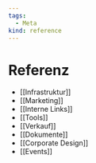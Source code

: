 ```yaml
---
tags:
  - Meta
kind: reference
---
```

# Referenz

* [[Infrastruktur]]
* [[Marketing]]
* [[Interne Links]]
* [[Tools]]
* [[Verkauf]]
* [[Dokumente]]
* [[Corporate Design]]
* [[Events]]
